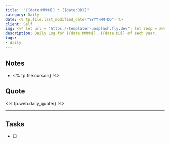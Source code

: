 ```yaml
---
title:  "{{date:MMMM}} : {{date:DD}}"
category: Daily
date: <% tp.file.last_modified_date("YYYY-MM-DD") %>
client: Self
img: <%* let url = "https://templater-unsplash.fly.dev"; let resp = await tp.obsidian.request({url}); let img = JSON.parse(resp); let bg = img["full"]; let fin = bg.substring(bg.indexOf("-") + 1, bg.lastIndexOf("?")); let _fin = `https://images.unsplash.com/photo-${fin}?fit=crop&q=85&w=1400&h=700`; %><% _fin %>
description: Daily Log for {{date:MMMM}}, {{date:DD}} of each year.
tags:
- daily
---
```


## Notes

- <% tp.file.cursor() %>

## Quote

<% tp.web.daily_quote() %>

---

## Tasks

- [ ]
